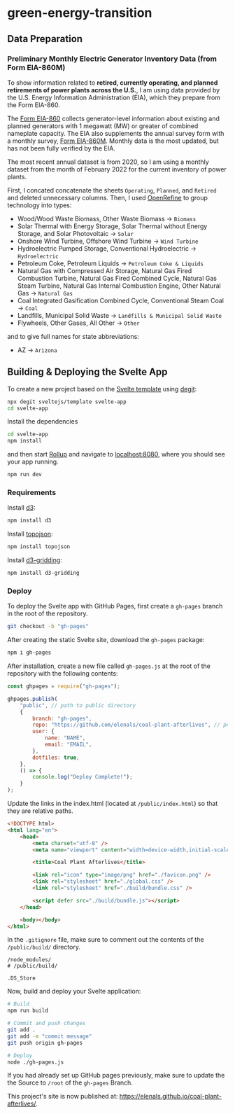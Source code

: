 # green-energy-transition

## Data Preparation

### Preliminary Monthly Electric Generator Inventory Data (from Form EIA-860M)

To show information related to **retired, currently operating, and planned retirements of power plants across the U.S.**, I am using data provided by the U.S. Energy Information Administration (EIA), which they prepare from the Form EIA-860.

The [Form EIA-860](https://www.eia.gov/electricity/data/eia860) collects generator-level information about existing and planned generators with 1 megawatt (MW) or greater of combined nameplate capacity. The EIA also supplements the annual survey form with a monthly survey, [Form EIA-860M](https://www.eia.gov/electricity/data/eia860m/). Monthly data is the most updated, but has not been fully verified by the EIA.

The most recent annual dataset is from 2020, so I am using a monthly dataset from the month of February 2022 for the current inventory of power plants.

First, I concated concatenate the sheets `Operating`, `Planned`, and `Retired` and deleted unnecessary columns. Then, I used [OpenRefine](https://openrefine.org/download.html) to group technology into types:

- Wood/Wood Waste Biomass, Other Waste Biomass &rarr; `Biomass`
- Solar Thermal with Energy Storage, Solar Thermal without Energy Storage, and Solar Photovoltaic &rarr; `Solar`
- Onshore Wind Turbine, Offshore Wind Turbine &rarr; `Wind Turbine`
- Hydroelectric Pumped Storage, Conventional Hydroelectric &rarr; `Hydroelectric`
- Petroleum Coke, Petroleum Liquids &rarr; `Petroleum Coke & Liquids`
- Natural Gas with Compressed Air Storage, Natural Gas Fired Combustion Turbine, Natural Gas Fired Combined Cycle, Natural Gas Steam Turbine, Natural Gas Internal Combustion Engine, Other Natural Gas &rarr; `Natural Gas`
- Coal Integrated Gasification Combined Cycle, Conventional Steam Coal &rarr; `Coal`
- Landfills, Municipal Solid Waste &rarr; `Landfills & Municipal Solid Waste`
- Flywheels, Other Gases, All Other &rarr; `Other`

and to give full names for state abbreviations:

- AZ &rarr; `Arizona`

## Building & Deploying the Svelte App

To create a new project based on the [Svelte template](https://github.com/sveltejs/template) using [degit](https://github.com/Rich-Harris/degit):

```bash
npx degit sveltejs/template svelte-app
cd svelte-app
```

Install the dependencies

```bash
cd svelte-app
npm install
```

and then start [Rollup](https://rollupjs.org) and navigate to [localhost:8080](http://localhost:8080), where you should see your app running.

```bash
npm run dev
```

### Requirements

Install [d3](https://www.npmjs.com/package/d3):

```bash
npm install d3
```

Install [topojson](https://www.npmjs.com/package/topojson):

```bash
npm install topojson
```

Install [d3-gridding](https://github.com/romsson/d3-gridding):

```bash
npm install d3-gridding
```

### Deploy

To deploy the Svelte app with GitHub Pages, first create a `gh-pages` branch in the root of the repository.

```bash
git checkout -b "gh-pages"
```

After creating the static Svelte site, download the `gh-pages` package:

```bash
npm i gh-pages
```

After installation, create a new file called `gh-pages.js` at the root of the repository with the following contents:

```js
const ghpages = require("gh-pages");

ghpages.publish(
	"public", // path to public directory
	{
		branch: "gh-pages",
		repo: "https://github.com/elenals/coal-plant-afterlives", // point to your repo on GitHub
		user: {
			name: "NAME",
			email: "EMAIL",
		},
		dotfiles: true,
	},
	() => {
		console.log("Deploy Complete!");
	}
);
```

Update the links in the index.html (located at `/public/index.html`) so that they are relative paths.

```html
<!DOCTYPE html>
<html lang="en">
	<head>
		<meta charset="utf-8" />
		<meta name="viewport" content="width=device-width,initial-scale=1" />

		<title>Coal Plant Afterlives</title>

		<link rel="icon" type="image/png" href="./favicon.png" />
		<link rel="stylesheet" href="./global.css" />
		<link rel="stylesheet" href="./build/bundle.css" />

		<script defer src="./build/bundle.js"></script>
	</head>

	<body></body>
</html>
```

In the `.gitignore` file, make sure to comment out the contents of the `/public/build/` directory.

```
/node_modules/
# /public/build/

.DS_Store
```

Now, build and deploy your Svelte application:

```bash
# Build
npm run build

# Commit and push changes
git add .
git add -m "commit message"
git push origin gh-pages

# Deploy
node ./gh-pages.js
```

If you had already set up GitHub pages previously, make sure to update the the Source to `/root` of the `gh-pages` Branch.

This project's site is now published at: https://elenals.github.io/coal-plant-afterlives/.
